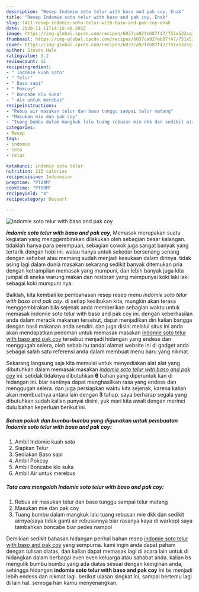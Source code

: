 ```yaml
---
description: "Resep Indomie soto telur with baso and pak coy, Enak"
title: "Resep Indomie soto telur with baso and pak coy, Enak"
slug: 1411-resep-indomie-soto-telur-with-baso-and-pak-coy-enak
date: 2020-11-11T14:15:46.592Z
image: https://img-global.cpcdn.com/recipes/6037ca92feb87f47/751x532cq70/indomie-soto-telur-with-baso-and-pak-coy-foto-resep-utama.jpg
thumbnail: https://img-global.cpcdn.com/recipes/6037ca92feb87f47/751x532cq70/indomie-soto-telur-with-baso-and-pak-coy-foto-resep-utama.jpg
cover: https://img-global.cpcdn.com/recipes/6037ca92feb87f47/751x532cq70/indomie-soto-telur-with-baso-and-pak-coy-foto-resep-utama.jpg
author: Steven Hale
ratingvalue: 3.2
reviewcount: 11
recipeingredient:
- " Indomie kuah soto"
- " Telur"
- " Baso sapi"
- " Pokcoy"
- " Boncabe klo suka"
- " Air untuk merebus"
recipeinstructions:
- "Rebus air masukan telur dan baso tunggu sampai telur matang"
- "Masukan mie dan pak coy"
- "Tuang bumbu dalam mangkuk lalu tuang rebusan mie dkk dan sedikit airnya(saya tidak ganti air rebusannya biar rasanya kaya di warkop) saya tambahkan boncabe biar pedes nampol"
categories:
- Resep
tags:
- indomie
- soto
- telur

katakunci: indomie soto telur 
nutrition: 215 calories
recipecuisine: Indonesian
preptime: "PT24M"
cooktime: "PT59M"
recipeyield: "4"
recipecategory: Dessert

---
```



![Indomie soto telur with baso and pak coy](https://img-global.cpcdn.com/recipes/6037ca92feb87f47/751x532cq70/indomie-soto-telur-with-baso-and-pak-coy-foto-resep-utama.jpg)

<b><i>indomie soto telur with baso and pak coy</i></b>, Memasak merupakan suatu kegiatan yang menggembirakan dilakukan oleh sebagian besar kalangan. tidaklah hanya para perempuan, sebagian cowok juga sangat banyak yang tertarik dengan hobi ini. walau hanya untuk sekedar bersenang senang dengan sahabat atau memang sudah menjadi kesukaan dalam dirinya. tidak asing lagi dalam dunia masakan sekarang sedikit banyak ditemukan pria dengan ketrampilan memasak yang mumpuni, dan lebih banyak juga kita jumpai di aneka warung makan dan restoran yang mempunyai koki laki laki sebagai koki mumpuni nya.



Baiklah, kita kembali ke pembahasan resep resep menu <i>indomie soto telur with baso and pak coy</i>. di setiap kesibukan kita, mungkin akan terasa menggembirakan bila sejenak anda memberikan sebagian waktu untuk memasak indomie soto telur with baso and pak coy ini. dengan keberhasilan anda dalam meracik makanan tersebut, dapat menjadikan diri kalian bangga dengan hasil makanan anda sendiri. dan juga disini melalui situs ini anda akan mendapatkan pedoman untuk memasak masakan <u>indomie soto telur with baso and pak coy</u> tersebut menjadi hidangan yang endess dan menggugah selera, oleh sebab itu tandai alamat website ini di gadget anda sebagai salah satu referensi anda dalam membuat menu baru yang nikmat.


Sekarang langsung saja kita memulai untuk menyediakan alat alat yang dibutuhkan dalam memasak masakan <u><i>indomie soto telur with baso and pak coy</i></u> ini. setidak tidaknya dibutuhkan <b>6</b> bahan yang diperuntuk kan di hidangan ini. biar nantinya dapat menghasilkan rasa yang endess dan menggugah selera. dan juga persiapkan waktu kita sejenak, karena kalian akan membuatnya antara lain dengan <b>3</b> tahap. saya berharap segala yang dibutuhkan sudah kalian punyai disini, yuk mari kita awali dengan merinci dulu bahan keperluan berikut ini.

<!--inarticleads1-->

##### Bahan pokok dan bumbu-bumbu yang digunakan untuk pembuatan Indomie soto telur with baso and pak coy:

1. Ambil  Indomie kuah soto
1. Siapkan  Telur
1. Sediakan  Baso sapi
1. Ambil  Pokcoy
1. Ambil  Boncabe klo suka
1. Ambil  Air untuk merebus




<!--inarticleads2-->

##### Tata cara mengolah Indomie soto telur with baso and pak coy:

1. Rebus air masukan telur dan baso tunggu sampai telur matang
1. Masukan mie dan pak coy
1. Tuang bumbu dalam mangkuk lalu tuang rebusan mie dkk dan sedikit airnya(saya tidak ganti air rebusannya biar rasanya kaya di warkop) saya tambahkan boncabe biar pedes nampol




Demikian sedikit bahasan hidangan perihal bahan resep <u>indomie soto telur with baso and pak coy</u> yang sempurna. kami ingin anda dapat paham dengan tulisan diatas, dan kalian dapat memasak lagi di acara lain untuk di hidangkan dalam berbagai even even keluarga atau sahabat anda. kalian bs mengulik bumbu bumbu yang ada diatas sesuai dengan keinginan anda, sehingga hidangan <b>indomie soto telur with baso and pak coy</b> ini bs menjadi lebih endess dan nikmat lagi. berikut ulasan singkat ini, sampai bertemu lagi di lain hal. semoga hari kamu menyenangkan.
